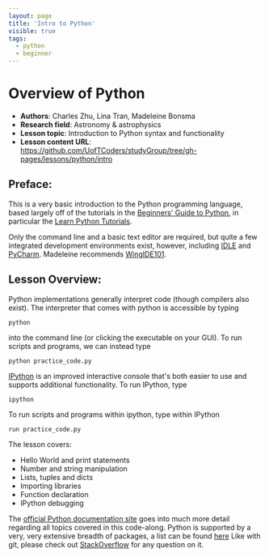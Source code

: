 ```yaml
---
layout: page
title: 'Intro to Python'
visible: true
tags:
  - python
  - beginner
---
```


# Overview of Python

 - **Authors**: Charles Zhu, Lina Tran, Madeleine Bonsma
 - **Research field**: Astronomy & astrophysics
 - **Lesson topic**: Introduction to Python syntax and functionality
 - **Lesson content URL**: <https://github.com/UofTCoders/studyGroup/tree/gh-pages/lessons/python/intro>

## Preface: ##

This is a very basic introduction to the Python programming language,
based largely off of the tutorials in the [Beginners' Guide to Python](https://wiki.python.org/moin/BeginnersGuide/Programmers),
in particular the [Learn Python Tutorials](https://pythonspot.com/).

Only the command line and a basic text editor are required, but quite
a few integrated development environments exist, however, including [IDLE](https://docs.python.org/3/library/idle.html)
and [PyCharm](https://www.jetbrains.com/pycharm/).  Madeleine recommends
[WingIDE101](https://www.wingware.com/downloads/wingide-101/5.1.5-1).

## Lesson Overview: ##

Python implementations generally interpret code (though compilers
also exist).  The interpreter that comes with python is accessible
by typing

    python

into the command line (or clicking the executable on your GUI).
To run scripts and programs, we can instead type

    python practice_code.py

[IPython](https://ipython.org/) is an improved interactive console
that's both easier to use and supports additional functionality.
To run IPython, type

    ipython

To run scripts and programs within ipython, type within IPython

    run practice_code.py

The lesson covers:

* Hello World and print statements
* Number and string manipulation
* Lists, tuples and dicts
* Importing libraries
* Function declaration
* IPython debugging

The [official Python documentation site](https://docs.python.org) goes into much more detail
regarding all topics covered in this code-along.  Python is supported
by a very, very extensive breadth of packages, a list can be found [here](https://pypi.python.org/pypi)
Like with git, please check out [StackOverflow](https://stackoverflow.com/questions/tagged/python) for
 any question on it.

